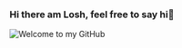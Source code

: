 ### Hi there am Losh, feel free to say hi👋
![Welcome to my GitHub](https://media.tenor.com/w0P0FSoo3z0AAAAC/pull-request-code.gif)
<!--
https://media.tenor.com/w0P0FSoo3z0AAAAC/pull-request-code.gif
**Lentumunai-Mark/Lentumunai-Mark** is a ✨ _special_ ✨ repository because its `README.md` (this file) appears on your GitHub profile.

Here are some ideas to get you started:

- 🔭 I’m currently working on ...
- 🌱 I’m currently learning ...
- 👯 I’m looking to collaborate on ...
- 🤔 I’m looking for help with ...
- 💬 Ask me about ...
- 📫 How to reach me: ...
- 😄 Pronouns: ...
- ⚡ Fun fact: ...
-->
